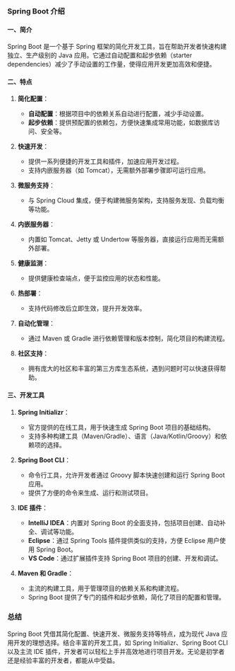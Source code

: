 ### Spring Boot 介绍

#### 一、简介

Spring Boot 是一个基于 Spring 框架的简化开发工具，旨在帮助开发者快速构建独立、生产级别的 Java 应用。它通过自动配置和起步依赖（starter dependencies）减少了手动设置的工作量，使得应用开发更加高效和便捷。

#### 二、特点

1. **简化配置**：

   - **自动配置**：根据项目中的依赖关系自动进行配置，减少手动设置。
   - **起步依赖**：提供预配置的依赖包，方便快速集成常用功能，如数据库访问、安全等。
2. **快速开发**：

   - 提供一系列便捷的开发工具和插件，加速应用开发过程。
   - 支持内嵌服务器（如 Tomcat），无需额外部署步骤即可运行应用。
3. **微服务支持**：

   - 与 Spring Cloud 集成，便于构建微服务架构，支持服务发现、负载均衡等功能。
4. **内嵌服务器**：

   - 内置如 Tomcat、Jetty 或 Undertow 等服务器，直接运行应用而无需额外部署。
5. **健康监测**：

   - 提供健康检查端点，便于监控应用的状态和性能。
6. **热部署**：

   - 支持代码修改后立即生效，提升开发效率。
7. **自动化管理**：

   - 通过 Maven 或 Gradle 进行依赖管理和版本控制，简化项目的构建流程。
8. **社区支持**：

   - 拥有庞大的社区和丰富的第三方库生态系统，遇到问题时可以快速获得帮助。

#### 三、开发工具

1. **Spring Initializr**：

   - 官方提供的在线工具，用于快速生成 Spring Boot 项目的基础结构。
   - 支持多种构建工具（Maven/Gradle）、语言（Java/Kotlin/Groovy）和依赖项的选择。
2. **Spring Boot CLI**：

   - 命令行工具，允许开发者通过 Groovy 脚本快速创建和运行 Spring Boot 应用。
   - 提供了方便的命令来生成、运行和测试项目。
3. **IDE 插件**：

   - **IntelliJ IDEA**：内置对 Spring Boot 的全面支持，包括项目创建、自动补全、调试等功能。
   - **Eclipse**：通过 Spring Tools 插件提供类似的支持，方便 Eclipse 用户使用 Spring Boot。
   - **VS Code**：通过扩展插件支持 Spring Boot 项目的创建、开发和调试。
4. **Maven 和 Gradle**：

   - 主流的构建工具，用于管理项目的依赖关系和构建流程。
   - Spring Boot 提供了专门的插件和起步依赖，简化了项目的配置和管理。

### 总结

Spring Boot 凭借其简化配置、快速开发、微服务支持等特点，成为现代 Java 应用开发的理想选择。结合丰富的开发工具，如 Spring Initializr、Spring Boot CLI 以及主流 IDE 插件，开发者可以轻松上手并高效地进行项目开发。无论是初学者还是经验丰富的开发者，都能从中受益。

